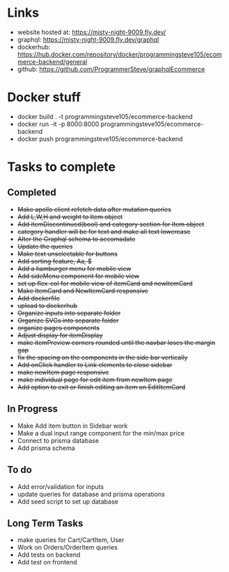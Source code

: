 # Links
- website hosted at: https://misty-night-9009.fly.dev/
- graphql: https://misty-night-9009.fly.dev/graphql
- dockerhub: https://hub.docker.com/repository/docker/programmingsteve105/ecommerce-backend/general
- github: https://github.com/ProgrammerSteve/graphqlEcommerce

# Docker stuff
- docker build . -t programmingsteve105/ecommerce-backend
- docker run -it -p 8000:8000 programmingsteve105/ecommerce-backend
- docker push programmingsteve105/ecommerce-backend

# Tasks to complete
## Completed
- ~~Make apollo client refetch data after mutation queries~~
- ~~Add L,W,H and weight to Item object~~
- ~~Add itemDiscontinued(bool) and category section for Item object~~
- ~~category handler will be for text and make all text lowercase~~
- ~~Alter the Graphql schema to accomadate~~
- ~~Update the queries~~
- ~~Make text unselectable for buttons~~
- ~~Add sorting feature, Aa, $~~
- ~~Add a hamburger menu for mobile view~~
- ~~Add sideMenu component for mobile view~~
- ~~set up flex-col for mobile view of itemCard and newItemCard~~
- ~~Make ItemCard and NewItemCard responsive~~
- ~~Add dockerfile~~ 
- ~~upload to dockerhub~~
- ~~Organize inputs into separate folder~~
- ~~Organize SVGs into separate folder~~
- ~~organize pages components~~
- ~~Adjust display for itemDisplay~~
- ~~make itemPreview corners rounded until the navbar loses the margin gap~~
- ~~fix the spacing on the components in the side bar vertically~~
- ~~Add onClick handler to Link elements to close sidebar~~
- ~~make newItem page responsive~~
- ~~make individual page for edit item from newItem page~~
- ~~Add option to exit or finish editing an item on EditItemCard~~

## In Progress
- Make Add item button in Sidebar work
- Make a dual input range component for the min/max price
- Connect to prisma database
- Add prisma schema

## To do
- Add error/validation for inputs
- update queries for database and prisma operations
- Add seed script to set up database

## Long Term Tasks
- make queries for Cart/CartItem, User
- Work on Orders/OrderItem queries
- Add tests on backend
- Add test on frontend

